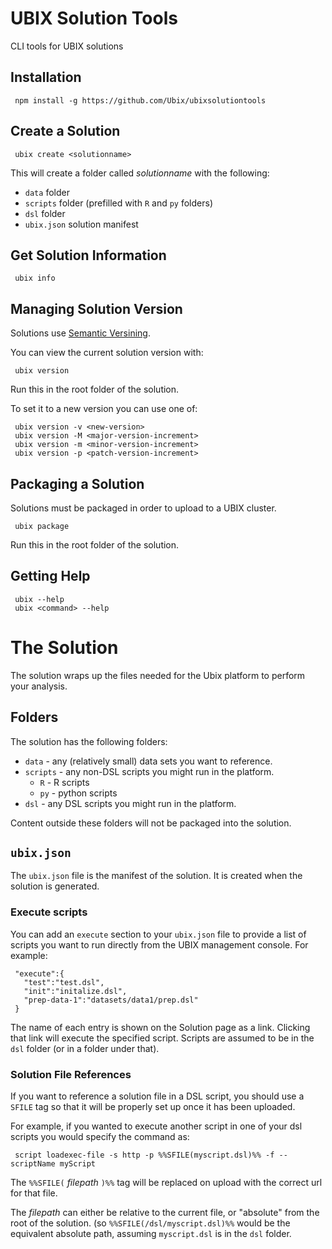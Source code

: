# UBIX Solution Tools

CLI tools for UBIX solutions

## Installation

     npm install -g https://github.com/Ubix/ubixsolutiontools

## Create a Solution

     ubix create <solutionname>
     
This will create a folder called _solutionname_ with the following:
 
* `data` folder
* `scripts` folder (prefilled with `R` and `py` folders)
* `dsl` folder
* `ubix.json` solution manifest
 
## Get Solution Information

     ubix info

## Managing Solution Version

Solutions use [Semantic Versining](http://semver.org/).

You can view the current solution version with:

     ubix version
     
Run this in the root folder of the solution.

To set it to a new version you can use one of:

     ubix version -v <new-version>
     ubix version -M <major-version-increment>
     ubix version -m <minor-version-increment>
     ubix version -p <patch-version-increment>

## Packaging a Solution

Solutions must be packaged in order to upload to a UBIX cluster.

     ubix package
          
Run this in the root folder of the solution.

## Getting Help

     ubix --help
     ubix <command> --help

# The Solution

The solution wraps up the files needed for the Ubix platform to perform your analysis.

## Folders

The solution has the following folders:

* `data` - any (relatively small) data sets you want to reference.
* `scripts` - any non-DSL scripts you might run in the platform.
  * `R` - R scripts
  * `py` - python scripts
* `dsl` - any DSL scripts you might run in the platform.

Content outside these folders will not be packaged into the solution.

## `ubix.json`

The `ubix.json` file is the manifest of the solution.  It is created when the solution is generated.

### Execute scripts

You can add an `execute` section to your `ubix.json` file to provide a list of scripts
you want to run directly from the UBIX management console.  For example:

     "execute":{
       "test":"test.dsl",
       "init":"initalize.dsl",
       "prep-data-1":"datasets/data1/prep.dsl"
     }
     
The name of each entry is shown on the Solution page as a link.  Clicking that link will
execute the specified script.  Scripts are assumed to be in the `dsl` folder (or in a folder
under that).

### Solution File References

If you want to reference a solution file in a DSL script, you should use a `SFILE` tag so
that it will be properly set up once it has been uploaded.

For example, if you wanted to execute another script in one of your dsl scripts you would specify the command as:

     script loadexec-file -s http -p %%SFILE(myscript.dsl)%% -f --scriptName myScript
     
The `%%SFILE(` _filepath_ `)%%` tag will be replaced on upload with the correct url for that file.

The _filepath_ can either be relative to the current file, or "absolute" from the root of the solution.
(so `%%SFILE(/dsl/myscript.dsl)%%` would be the equivalent absolute path, assuming `myscript.dsl` is
in the `dsl` folder.
